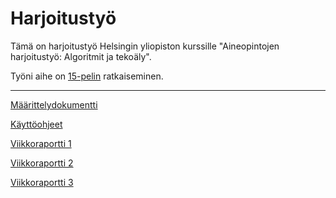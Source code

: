 # Harjoitustyö

Tämä on harjoitustyö Helsingin yliopiston kurssille "Aineopintojen harjoitustyö: Algoritmit ja tekoäly".

Työni aihe on [15-pelin](https://fi.wikipedia.org/wiki/15-peli) ratkaiseminen.

---

[Määrittelydokumentti](https://github.com/kaahy/algolabra-harjoitustyo/blob/main/dokumentaatio/maarittelydokumentti.md)

[Käyttöohjeet](https://github.com/kaahy/algolabra-harjoitustyo/blob/main/dokumentaatio/ohje.md)

[Viikkoraportti 1](https://github.com/kaahy/algolabra-harjoitustyo/blob/main/dokumentaatio/viikkoraportti1.md)

[Viikkoraportti 2](https://github.com/kaahy/algolabra-harjoitustyo/blob/main/dokumentaatio/viikkoraportti2.md)

[Viikkoraportti 3](https://github.com/kaahy/algolabra-harjoitustyo/blob/main/dokumentaatio/viikkoraportti3.md)
